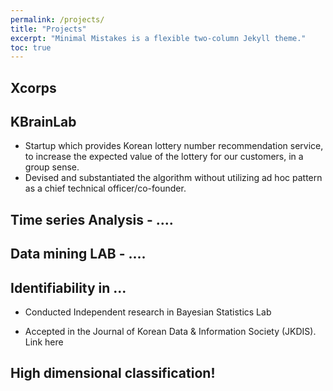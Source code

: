 ```yaml
---
permalink: /projects/
title: "Projects"
excerpt: "Minimal Mistakes is a flexible two-column Jekyll theme."
toc: true
---
```


## Xcorps

## KBrainLab

* Startup which provides Korean lottery number recommendation service, to increase the expected value of the lottery for our customers, in a group sense. 
* Devised and substantiated the algorithm without utilizing ad hoc pattern as a chief technical officer/co-founder.
## Time series Analysis - ....

## Data mining LAB - ....

## Identifiability in ...

* Conducted Independent research in Bayesian Statistics Lab

* Accepted in the Journal of Korean Data & Information Society (JKDIS). Link here

## High dimensional  classification!
